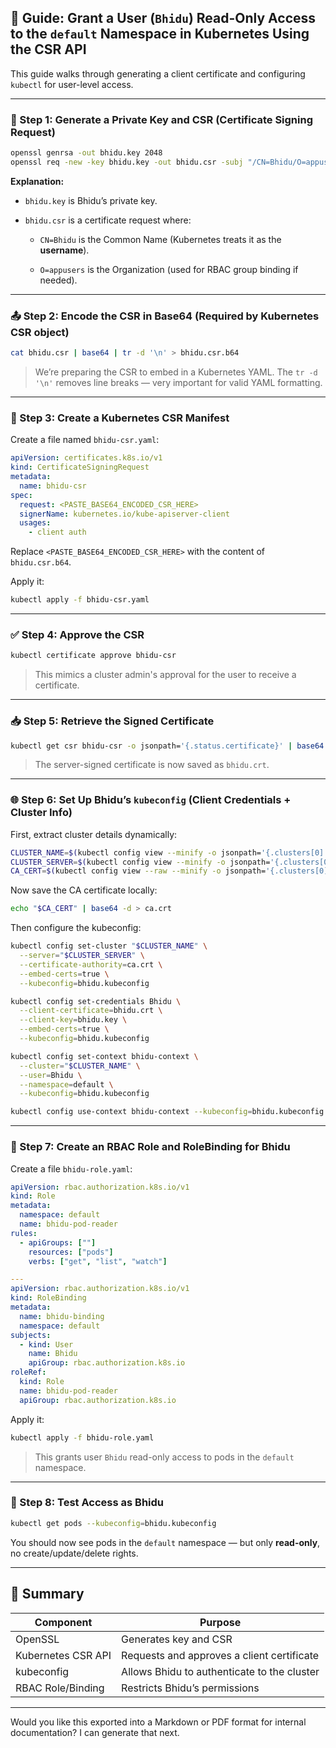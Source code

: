 

## 📘 Guide: Grant a User (`Bhidu`) Read-Only Access to the `default` Namespace in Kubernetes Using the CSR API

This guide walks through generating a client certificate and configuring `kubectl` for user-level access.

---

### 🔧 Step 1: Generate a Private Key and CSR (Certificate Signing Request)

```bash
openssl genrsa -out bhidu.key 2048
openssl req -new -key bhidu.key -out bhidu.csr -subj "/CN=Bhidu/O=appusers"
```

**Explanation:**

- `bhidu.key` is Bhidu’s private key.

- `bhidu.csr` is a certificate request where:
  
  - `CN=Bhidu` is the Common Name (Kubernetes treats it as the **username**).
  
  - `O=appusers` is the Organization (used for RBAC group binding if needed).

---

### 📤 Step 2: Encode the CSR in Base64 (Required by Kubernetes CSR object)

```bash
cat bhidu.csr | base64 | tr -d '\n' > bhidu.csr.b64
```

> We’re preparing the CSR to embed in a Kubernetes YAML. The `tr -d '\n'` removes line breaks — very important for valid YAML formatting.

---

### 📄 Step 3: Create a Kubernetes CSR Manifest

Create a file named `bhidu-csr.yaml`:

```yaml
apiVersion: certificates.k8s.io/v1
kind: CertificateSigningRequest
metadata:
  name: bhidu-csr
spec:
  request: <PASTE_BASE64_ENCODED_CSR_HERE>
  signerName: kubernetes.io/kube-apiserver-client
  usages:
    - client auth
```

Replace `<PASTE_BASE64_ENCODED_CSR_HERE>` with the content of `bhidu.csr.b64`.

Apply it:

```bash
kubectl apply -f bhidu-csr.yaml
```

---

### ✅ Step 4: Approve the CSR

```bash
kubectl certificate approve bhidu-csr
```

> This mimics a cluster admin's approval for the user to receive a certificate.

---

### 📥 Step 5: Retrieve the Signed Certificate

```bash
kubectl get csr bhidu-csr -o jsonpath='{.status.certificate}' | base64 -d > bhidu.crt
```

> The server-signed certificate is now saved as `bhidu.crt`.

---

### 🌐 Step 6: Set Up Bhidu’s `kubeconfig` (Client Credentials + Cluster Info)

First, extract cluster details dynamically:

```bash
CLUSTER_NAME=$(kubectl config view --minify -o jsonpath='{.clusters[0].name}')
CLUSTER_SERVER=$(kubectl config view --minify -o jsonpath='{.clusters[0].cluster.server}')
CA_CERT=$(kubectl config view --raw --minify -o jsonpath='{.clusters[0].cluster.certificate-authority-data}')
```

Now save the CA certificate locally:

```bash
echo "$CA_CERT" | base64 -d > ca.crt
```

Then configure the kubeconfig:

```bash
kubectl config set-cluster "$CLUSTER_NAME" \
  --server="$CLUSTER_SERVER" \
  --certificate-authority=ca.crt \
  --embed-certs=true \
  --kubeconfig=bhidu.kubeconfig

kubectl config set-credentials Bhidu \
  --client-certificate=bhidu.crt \
  --client-key=bhidu.key \
  --embed-certs=true \
  --kubeconfig=bhidu.kubeconfig

kubectl config set-context bhidu-context \
  --cluster="$CLUSTER_NAME" \
  --user=Bhidu \
  --namespace=default \
  --kubeconfig=bhidu.kubeconfig

kubectl config use-context bhidu-context --kubeconfig=bhidu.kubeconfig
```

---

### 🔐 Step 7: Create an RBAC Role and RoleBinding for Bhidu

Create a file `bhidu-role.yaml`:

```yaml
apiVersion: rbac.authorization.k8s.io/v1
kind: Role
metadata:
  namespace: default
  name: bhidu-pod-reader
rules:
  - apiGroups: [""]
    resources: ["pods"]
    verbs: ["get", "list", "watch"]

---
apiVersion: rbac.authorization.k8s.io/v1
kind: RoleBinding
metadata:
  name: bhidu-binding
  namespace: default
subjects:
  - kind: User
    name: Bhidu
    apiGroup: rbac.authorization.k8s.io
roleRef:
  kind: Role
  name: bhidu-pod-reader
  apiGroup: rbac.authorization.k8s.io
```

Apply it:

```bash
kubectl apply -f bhidu-role.yaml
```

> This grants user `Bhidu` read-only access to pods in the `default` namespace.

---

### 🧪 Step 8: Test Access as Bhidu

```bash
kubectl get pods --kubeconfig=bhidu.kubeconfig
```

You should now see pods in the `default` namespace — but only **read-only**, no create/update/delete rights.

---

## 🎯 Summary

| Component          | Purpose                                     |
| ------------------ | ------------------------------------------- |
| OpenSSL            | Generates key and CSR                       |
| Kubernetes CSR API | Requests and approves a client certificate  |
| kubeconfig         | Allows Bhidu to authenticate to the cluster |
| RBAC Role/Binding  | Restricts Bhidu’s permissions               |

---

Would you like this exported into a Markdown or PDF format for internal documentation? I can generate that next.
